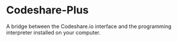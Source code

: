 # Codeshare-Plus
A bridge between the Codeshare.io interface and the programming interpreter installed on your computer.
